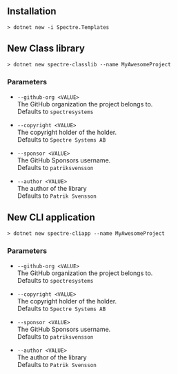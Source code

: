 ## Installation

```
> dotnet new -i Spectre.Templates
```

## New Class library

```
> dotnet new spectre-classlib --name MyAwesomeProject
```

### Parameters

* `--github-org <VALUE>`  
  The GitHub organization the project belongs to.  
  Defaults to `spectresystems`

* `--copyright <VALUE>`  
  The copyright holder of the holder.  
  Defaults to `Spectre Systems AB`

* `--sponsor <VALUE>`  
  The GitHub Sponsors username.  
  Defaults to `patriksvensson`

* `--author <VALUE>`  
  The author of the library  
  Defaults to `Patrik Svensson`

## New CLI application

```
> dotnet new spectre-cliapp --name MyAwesomeProject
```

### Parameters

* `--github-org <VALUE>`  
  The GitHub organization the project belongs to.  
  Defaults to `spectresystems`

* `--copyright <VALUE>`  
  The copyright holder of the holder.  
  Defaults to `Spectre Systems AB`

* `--sponsor <VALUE>`  
  The GitHub Sponsors username.  
  Defaults to `patriksvensson`

* `--author <VALUE>`  
  The author of the library  
  Defaults to `Patrik Svensson`